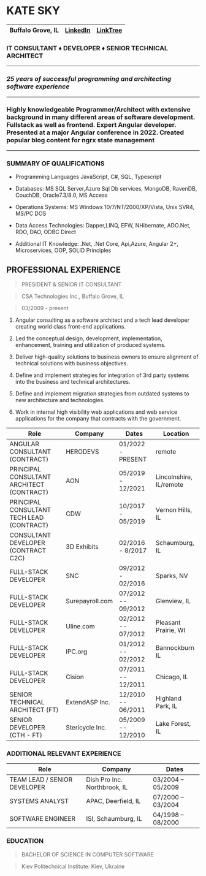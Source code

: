 # KATE SKY

| Buffalo Grove, IL | [LinkedIn](www.linkedin.com/in/katesky) | [LinkTree](https://linktr.ee/Katesky)|
| ------ | ------ |-------|

### IT CONSULTANT ♦ DEVELOPER ♦ SENIOR TECHNICAL ARCHITECT
***
### _25 years of successful programming and architecting software experience_
***
### Highly knowledgeable Programmer/Architect with extensive background in many different areas of software development. Fullstack as well as frontend. Expert Angular developer. Presented at a major Angular conference in 2022. Created popular blog content for ngrx state management
***
### SUMMARY OF QUALIFICATIONS

- Programming Languages JavaScript, C#, SQL, Typescript

- Databases: MS SQL Server,Azure Sql Db services, MongoDB, RavenDB, CouchDB, Oracle7.3/8.0, MS Access

- Operations Systems: MS Windows 10/7/NT/2000/XP/Vista, Unix SVR4, MS/PC DOS

- Data Access Technologies: Dapper,LINQ, EFW, NHibernate, ADO.Net, RDO, DAO, ODBC Direct

- Additional IT Knowledge: .Net, .Net Core, Api,Azure, Angular 2+, Microservices, OOP, SOLID Principles

## PROFESSIONAL EXPERIENCE

> PRESIDENT & SENIOR IT CONSULTANT

 > CSA Technologies Inc., Buffalo Grove, IL

 > 03/2009 - present

1. Angular consulting as a software architect and a tech lead developer creating world class front-end applications.

2. Led the conceptual design, development, implementation, enhancement, training and utilization of produced systems.

3. Deliver high-quality solutions to business owners to ensure alignment of technical solutions with business objectives.

4. Define and implement strategies for integration of 3rd party systems into the business and technical architectures.

5. Define and implement migration strategies from outdated systems to new architecture and technologies.

6. Work in internal high visibility web applications and web service applications for the company that contracts with the government.

| Role | Company | Dates | Location
| ------ | ---------- | ---------|------|
| ANGULAR CONSULTANT (CONTRACT) | HERODEVS | 01/2022 - PRESENT | remote |
| PRINCIPAL CONSULTANT ARCHITECT (CONTRACT)| AON | 05/2019 - 12/2021| Lincolnshire, IL/remote |
| PRINCIPAL CONSULTANT TECH LEAD (CONTRACT)| CDW | 10/2017 - 05/2019| Vernon Hills, IL |
| CONSULTANT DEVELOPER (CONTRACT C2C) | 3D Exhibits | 02/2016 - 8/2017 | Schaumburg, IL |
| FULL-STACK DEVELOPER | SNC | 09/2012 - 02/2016| Sparks, NV |
| FULL-STACK DEVELOPER | Surepayroll.com | 07/2012 -- 09/2012| Glenview, IL |
| FULL-STACK DEVELOPER | Uline.com  | 02/2012 -- 07/2012 | Pleasant Prairie, WI |
| FULL-STACK DEVELOPER | IPC.org  | 01/2012 -- 02/2012|  Bannockburn IL |
|  FULL-STACK DEVELOPER | Cision | 07/2011 -- 12/2011 | Chicago, IL |
| SENIOR TECHNICAL ARCHITECT (FT)|  ExtendASP Inc. | 12/2010 -- 06/2011 | Highland Park, IL|
| SENIOR DEVELOPER (CTH - FT) | Stericycle Inc. | 05/2009 -- 12/2010 | Lake Forest, IL |


### ADDITIONAL RELEVANT EXPERIENCE

| Role | Company | Dates
| ------ | ------ | ---------|
| TEAM LEAD / SENIOR DEVELOPER | Dish Pro Inc. Northbrook, IL | 03/2004 – 05/2009| 
| SYSTEMS ANALYST | APAC, Deerfield, IL | 07/2000 – 03/2004 |
| SOFTWARE ENGINEER | ISI, Schaumburg, IL | 04/1998 – 08/2000

 

### EDUCATION

> BACHELOR OF SCIENCE IN COMPUTER SOFTWARE

> Kiev Politechnical Institute: Kiev, Ukraine
